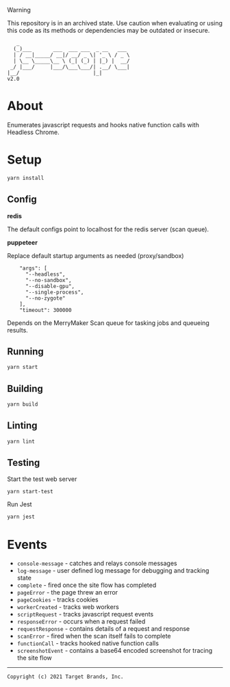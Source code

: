 >[!WARNING]
This repository is in an archived state. Use caution when evaluating or using this code as its methods or dependencies may be outdated or insecure.

```
   _
  (_)___       ___  ___ ___  _ __   ___
  | / __|_____/ __|/ __/ _ \| '_ \ / _ \
  | \__ \_____\__ \ (_| (_) | |_) |  __/
 _/ |___/     |___/\___\___/| .__/ \___|
|__/                        |_|
v2.0
```

# About

Enumerates javascript requests and hooks native function calls with Headless Chrome.

# Setup

```bash
yarn install
```

## Config


__redis__

The default configs point to localhost for the redis server (scan queue).

__puppeteer__

Replace default startup arguments as needed (proxy/sandbox)

```
    "args": [
      "--headless",
      "--no-sandbox",
      "--disable-gpu",
      "--single-process",
      "--no-zygote"
    ],
    "timeout": 300000
```


Depends on the MerryMaker Scan queue for tasking jobs and queueing results.

## Running

```bash
yarn start
```

## Building

```bash
yarn build
```

## Linting

```bash
yarn lint
```

## Testing

Start the test web server

```
yarn start-test
```

Run Jest

```bash
yarn jest
```

# Events

- `console-message` - catches and relays console messages
- `log-message` - user defined log message for debugging and tracking state
- `complete` - fired once the site flow has completed
- `pageError` - the page threw an error
- `pageCookies` - tracks cookies
- `workerCreated` - tracks web workers
- `scriptRequest` - tracks javascript request events
- `responseError` - occurs when a request failed
- `requestResponse` - contains details of a request and response
- `scanError` - fired when the scan itself fails to complete
- `functionCall` - tracks hooked native function calls
- `screenshotEvent` - contains a base64 encoded screenshot for tracing the site flow

---

```
Copyright (c) 2021 Target Brands, Inc.
```
